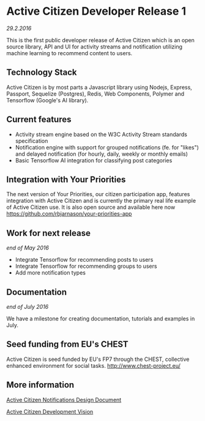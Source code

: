 # Active Citizen Developer Release 1
*29.2.2016*

This is the first public developer release of Active Citizen which is an open source library, API and UI for activity
streams and notification utilizing machine learning to recommend content to users.

## Technology Stack
Active Citizen is by most parts a Javascript library using Nodejs, Express, Passport, Sequelize (Postgres), Redis,
Web Components, Polymer and Tensorflow (Google's AI library).

## Current features
- Activity stream engine based on the W3C Activity Stream standards specification
- Notification engine with support for grouped notifications (fe. for "likes") and delayed notification (for hourly, daily, weekly or monthly emails)
- Basic Tensorflow AI integration for classifying post categories

## Integration with Your Priorities
The next version of Your Priorities, our citizen participation app, features integration with Active Citizen and is currently the primary
real life example of Active Citizen use. It is also open source and available here now https://github.com/rbjarnason/your-priorities-app

## Work for next release
*end of May 2016*

- Integrate Tensorflow for recommending posts to users
- Integrate Tensorflow for recommending groups to users
- Add more notification types

## Documentation
*end of July 2016*

We have a milestone for creating documentation, tutorials and examples in July.

## Seed funding from EU's CHEST
Active Citizen is seed funded by EU's FP7 through the CHEST, collective enhanced environment for social tasks. http://www.chest-project.eu/

## More information
[Active Citizen Notifications Design Document](https://drive.google.com/file/d/0B4NtXWjwVhOySmpmbFhUU2V3RVk/view)

[Active Citizen Development Vision](https://drive.google.com/file/d/0B4NtXWjwVhOyU2IwOE9IQVNNQ1U/view)